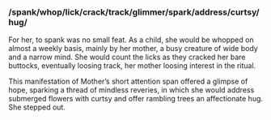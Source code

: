 ### /spank/whop/lick/crack/track/glimmer/spark/address/curtsy/hug/

For her, to spank was no small feat. As a child, she would be whopped on almost a weekly basis, mainly by her mother, a busy creature of wide body and a narrow mind. She would count the licks as they cracked her bare buttocks, eventually loosing track, her mother loosing interest in the ritual.

This manifestation of Mother’s short attention span offered a glimpse of hope, sparking a thread of mindless reveries, in which she would address submerged flowers with curtsy and offer rambling trees an affectionate hug. She stepped out.
